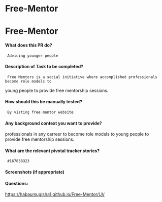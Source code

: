 # Free-Mentor
# Free-Mentor

#### What does this PR do?
     Advicing younger people
#### Description of Task to be completed?
     Free Mentors is a social initiative where accomplished professionals become role models to
young people to provide free mentorship sessions.
#### How should this be manually tested?
     By visting free mentor website
#### Any background context you want to provide?
 professionals in any carreer to become role models to
young people to provide free mentorship sessions.
#### What are the relevant pivotal tracker stories?
     #167833323
#### Screenshots (if appropriate)
#### Questions:



https://habaumugisha1.github.io/Free-Mentor/UI/

